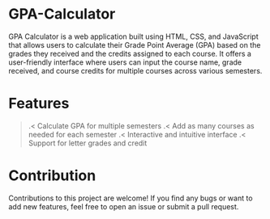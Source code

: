 # GPA-Calculator

GPA Calculator is a web application built using HTML, CSS, and JavaScript that allows users to calculate their Grade Point Average (GPA) based on the grades they received and the credits assigned to each course. It offers a user-friendly interface where users can input the course name, grade received, and course credits for multiple courses across various semesters.

# Features
>.< Calculate GPA for multiple semesters
>.< Add as many courses as needed for each semester
>.< Interactive and intuitive interface
>.< Support for letter grades and credit 

# Contribution
Contributions to this project are welcome! If you find any bugs or want to add new features, feel free to open an issue or submit a pull request.